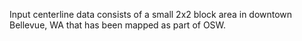 Input centerline data consists of a small 2x2 block area in downtown Bellevue, WA that has been mapped as part of OSW. 
